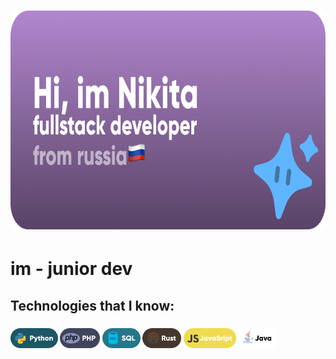 <h1 align="left"><img src="https://raw.githubusercontent.com/Faynot/Faynot/main/img/Frame%204%D1%8B%D0%B20.png" height="350"/></h1>
<h1 align="left">im - junior dev</h1>
<h2 align="left">Technologies that I know:</h2>
<h3><img src="https://raw.githubusercontent.com/Faynot/Faynot/main/img/python.png" height="32"/> <img src="https://raw.githubusercontent.com/Faynot/Faynot/main/img/php.png" height="32"/> <img src="https://raw.githubusercontent.com/Faynot/Faynot/main/img/sql.png" height="32"/> <img src="https://raw.githubusercontent.com/Faynot/Faynot/main/img/rust.png" height="32"/> <img src="https://raw.githubusercontent.com/Faynot/Faynot/main/img/js.png" height="32"/> <img src="https://raw.githubusercontent.com/Faynot/Faynot/main/img/java.png" height="32"/></h3>
